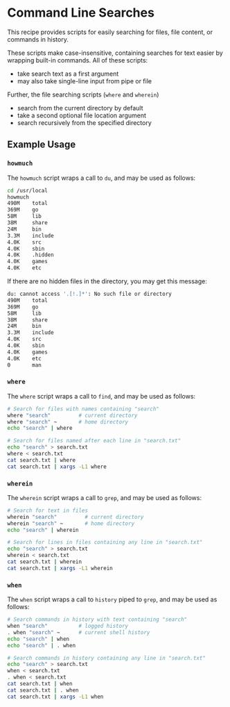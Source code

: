 # Command Line Searches

This recipe provides scripts for easily searching for files, file content, or commands in history.

These scripts make case-insensitive, containing searches for text easier by wrapping built-in commands.
All of these scripts:

* take search text as a first argument
* may also take single-line input from pipe or file

Further, the file searching scripts (`where` and `wherein`)

* search from the current directory by default
* take a second optional file location argument
* search recursively from the specified directory


## Example Usage

### `howmuch`

The `howmuch` script wraps a call to `du`, and may be used as follows:

```bash
cd /usr/local
howmuch
490M    total
369M    go
58M     lib
38M     share
24M     bin
3.3M    include
4.0K    src
4.0K    sbin
4.0K    .hidden
4.0K    games
4.0K    etc
```

If there are no hidden files in the directory, you may get this message:
```bash
du: cannot access '.[!.]*': No such file or directory
490M    total
369M    go
58M     lib
38M     share
24M     bin
3.3M    include
4.0K    src
4.0K    sbin
4.0K    games
4.0K    etc
0       man
```

### `where`

The `where` script wraps a call to `find`, and may be used as follows:

```bash
# Search for files with names containing "search"
where "search"         # current directory
where "search" ~       # home directory
echo "search" | where

# Search for files named after each line in "search.txt"
echo "search" > search.txt
where < search.txt
cat search.txt | where
cat search.txt | xargs -L1 where
```

### `wherein`

The `wherein` script wraps a call to `grep`, and may be used as follows:

```bash
# Search for text in files
wherein "search"         # current directory
wherein "search" ~       # home directory
echo "search" | wherein

# Search for lines in files containing any line in "search.txt"
echo "search" > search.txt
wherein < search.txt
cat search.txt | wherein
cat search.txt | xargs -L1 wherein
```

### `when`

The `when` script wraps a call to `history` piped to `grep`, and may be used as follows:

```bash
# Search commands in history with text containing "search"
when "search"          # logged history
. when "search" ~      # current shell history
echo "search" | when
echo "search" | . when

# Search commands in history containing any line in "search.txt"
echo "search" > search.txt
when < search.txt
. when < search.txt
cat search.txt | when
cat search.txt | . when
cat search.txt | xargs -L1 when
```
